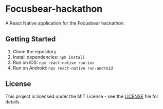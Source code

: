 # Focusbear-hackathon

A React Native application for the Focusbear hackathon.

## Getting Started

1. Clone the repository
2. Install dependencies: `npm install`
3. Run on iOS: `npx react-native run-ios`
4. Run on Android: `npx react-native run-android`

## License

This project is licensed under the MIT License - see the [LICENSE](LICENSE) file for details.